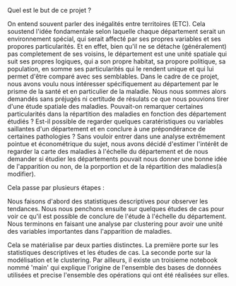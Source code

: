 Quel est le but de ce projet ?

On entend souvent parler des inégalités entre territoires (ETC). Cela soustend l'idée fondamentale selon laquelle chaque département serait un environnement spécial, qui serait affecté par ses propres variables et ses propores particularités. Et en effet, bien qu'il ne se détache (généralement) pas completement de ses voisins, le département est une unité spatiale qui suit ses propres logiques, qui a son propre habitat, sa propore politique, sa population, en somme ses particularités qui le rendent unique et qui lui permet d'être comparé avec ses semblables.
Dans le cadre de ce projet, nous avons voulu nous intéresser spécifiquement au département par le prisme de la santé et en particulier de la maladie. Nous nous sommes alors demandés sans préjugés ni certitude de résulats ce que nous pouvions tirer d'une étude spatiale des maladies. Pouvait-on remarquer certaines particularités dans la répartition des maladies en fonction des département étudiés ? Est-il possible de regarder quelques caratéristiques ou variables saillantes d'un département et en conclure à une prépondérance de certaines pathologies ? Sans vouloir entrer dans une analyse extrêmement pointue et économétrique du sujet, nous avons décidé d'estimer l'intérêt de regarder la carte des maladies à l'échelle du département et de nous demander si étudier les départements pouvait nous donner une bonne idée de l'apparition ou non, de la porportion et de la répartition des maladies(à modifier).

Cela passe par plusieurs étapes :

Nous faisons d'abord des statistiques descriptives pour observer les tendances.
Nous nous penchons ensuite sur quelques études de cas pour voir ce qu'il est possible de conclure de l'étude à l'échelle du département.
Nous terminons en faisant une analyse par clustering pour avoir une unité des variables importantes dans l'apparition de maladies.

Cela se matérialise par deux parties distinctes. La première porte sur les statistiques descriptives et les études de cas. La seconde porte sur la modélisation et le clustering. Par ailleurs, il existe un troisieme notebook nommé 'main' qui explique l'origine de l'ensemble des bases de données utilisées et precise l'ensemble des opérations qui ont été réalisées sur elles. 
